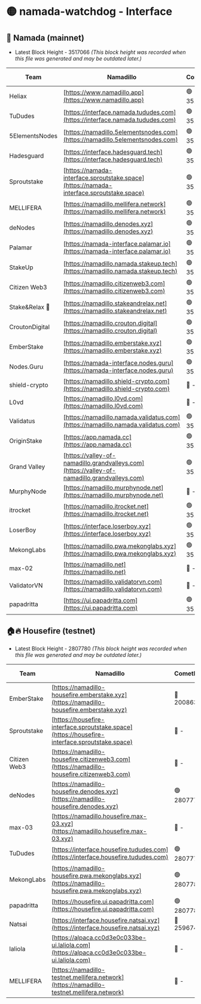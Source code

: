 # 🟡 namada-watchdog - Interface

## 🚀 Namada (mainnet)
- Latest Block Height - 3517066 *(This block height was recorded when this file was generated and may be outdated later.)*

| Team | Namadillo | CometBFT | Indexer | MASP Indexer |
|-|-|-|-|-|
| Heliax | [https://www.namadillo.app](https://www.namadillo.app) | 🟢 3517042 | 🟢 3517042 | 🟢 3517042 |
| TuDudes | [https://interface.namada.tududes.com](https://interface.namada.tududes.com) | 🟢 3517042 | 🟢 3517042 | 🟢 3517042 |
| 5ElementsNodes | [https://namadillo.5elementsnodes.com](https://namadillo.5elementsnodes.com) | 🟢 3517043 | 🟢 3517043 | 🟢 3517043 |
| Hadesguard | [https://interface.hadesguard.tech](https://interface.hadesguard.tech) | 🟢 3517044 | 🟢 3517043 | 🟢 3517043 |
| Sproutstake | [https://namada-interface.sproutstake.space](https://namada-interface.sproutstake.space) | 🟢 3517044 | 🟢 3517044 | 🟢 3517044 |
| MELLIFERA | [https://namadillo.mellifera.network](https://namadillo.mellifera.network) | 🟢 3517045 | 🟢 3517045 | 🟢 3517045 |
| deNodes | [https://namadillo.denodes.xyz](https://namadillo.denodes.xyz) | 🟢 3517046 | 🟢 3517046 | 🟢 3517046 |
| Palamar | [https://namada-interface.palamar.io](https://namada-interface.palamar.io) | 🟢 3517047 | 🟢 3517047 | 🟢 3517047 |
| StakeUp | [https://namadillo.namada.stakeup.tech](https://namadillo.namada.stakeup.tech) | 🟢 3517048 | 🟢 3517048 | 🟢 3517048 |
| Citizen Web3 | [https://namadillo.citizenweb3.com](https://namadillo.citizenweb3.com) | 🟢 3517048 | 🟢 3517048 | 🟢 3517049 |
| Stake&Relax 🦥 | [https://namadillo.stakeandrelax.net](https://namadillo.stakeandrelax.net) | 🟢 3517049 | 🟢 3517049 | 🟢 3517049 |
| CroutonDigital | [https://namadillo.crouton.digital](https://namadillo.crouton.digital) | 🟢 3517050 | 🟢 3517050 | 🟢 3517050 |
| EmberStake | [https://namadillo.emberstake.xyz](https://namadillo.emberstake.xyz) | 🟢 3517050 | 🟢 3517050 | 🟢 3517050 |
| Nodes.Guru | [https://namada-interface.nodes.guru](https://namada-interface.nodes.guru) | 🟢 3517051 | 🟢 3517051 | 🟢 3517051 |
| shield-crypto | [https://namadillo.shield-crypto.com](https://namadillo.shield-crypto.com) | 🔴 - | 🔴 3512944 | 🔴 3512955 |
| L0vd | [https://namadillo.l0vd.com](https://namadillo.l0vd.com) | 🔴 - | 🔴 - | 🔴 - |
| Validatus | [https://namadillo.namada.validatus.com](https://namadillo.namada.validatus.com) | 🟢 3517056 | 🟢 3517056 | 🟢 3517056 |
| OriginStake | [https://app.namada.cc](https://app.namada.cc) | 🟢 3517057 | 🟢 3517056 | 🟢 3517056 |
| Grand Valley | [https://valley-of-namadillo.grandvalleys.com](https://valley-of-namadillo.grandvalleys.com) | 🟢 3517057 | 🟢 3517056 | 🟢 3517057 |
| MurphyNode | [https://namadillo.murphynode.net](https://namadillo.murphynode.net) | 🔴 - | 🔴 - | 🔴 - |
| itrocket | [https://namadillo.itrocket.net](https://namadillo.itrocket.net) | 🟢 3517060 | 🟢 3517060 | 🟢 3517060 |
| LoserBoy | [https://interface.loserboy.xyz](https://interface.loserboy.xyz) | 🟢 3517061 | 🟢 3517061 | 🟢 3517060 |
| MekongLabs | [https://namadillo.pwa.mekonglabs.xyz](https://namadillo.pwa.mekonglabs.xyz) | 🟢 3517062 | 🟢 3517061 | 🟢 3517061 |
| max-02 | [https://namadillo.net](https://namadillo.net) | 🔴 - | 🔴 - | 🔴 - |
| ValidatorVN | [https://namadillo.validatorvn.com](https://namadillo.validatorvn.com) | 🔴 - | 🔴 - | 🔴 - |
| papadritta | [https://ui.papadritta.com](https://ui.papadritta.com) | 🟢 3517066 | 🟢 3517066 | 🟢 3517066 |

## 🏠🔥 Housefire (testnet)
- Latest Block Height - 2807780 *(This block height was recorded when this file was generated and may be outdated later.)*

| Team | Namadillo | CometBFT | Indexer | MASP Indexer |
|-|-|-|-|-|
| EmberStake | [https://namadillo-housefire.emberstake.xyz](https://namadillo-housefire.emberstake.xyz) | 🔴 2008636 | 🔴 - | 🔴 - |
| Sproutstake | [https://housefire-interface.sproutstake.space](https://housefire-interface.sproutstake.space) | 🔴 - | 🔴 - | 🔴 - |
| Citizen Web3 | [https://namadillo-housefire.citizenweb3.com](https://namadillo-housefire.citizenweb3.com) | 🔴 - | 🔴 - | 🔴 - |
| deNodes | [https://namadillo-housefire.denodes.xyz](https://namadillo-housefire.denodes.xyz) | 🟢 2807770 | 🟢 2807770 | 🟢 2807770 |
| max-03 | [https://namadillo.housefire.max-03.xyz](https://namadillo.housefire.max-03.xyz) | 🔴 - | 🔴 - | 🔴 - |
| TuDudes | [https://interface.housefire.tududes.com](https://interface.housefire.tududes.com) | 🟢 2807779 | 🔴 2778001 | 🟢 2807779 |
| MekongLabs | [https://namadillo-housefire.pwa.mekonglabs.xyz](https://namadillo-housefire.pwa.mekonglabs.xyz) | 🟢 2807780 | 🔴 2778001 | 🟢 2807780 |
| papadritta | [https://housefire.ui.papadritta.com](https://housefire.ui.papadritta.com) | 🟢 2807780 | 🟢 2807780 | 🟢 2807780 |
| Natsai | [https://interface.housefire.natsai.xyz](https://interface.housefire.natsai.xyz) | 🔴 2596741 | 🔴 2596741 | 🔴 2596741 |
| laliola | [https://alpaca.cc0d3e0c033be-ui.laliola.com](https://alpaca.cc0d3e0c033be-ui.laliola.com) | 🔴 - | 🔴 - | 🔴 - |
| MELLIFERA | [https://namadillo-testnet.mellifera.network](https://namadillo-testnet.mellifera.network) | 🔴 - | 🔴 2778001 | 🔴 2607259 |

